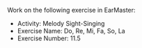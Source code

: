 Work on the following exercise in EarMaster:
- Activity: Melody Sight-Singing
- Exercise Name: Do, Re, Mi, Fa, So, La
- Exercise Number: 11.5
